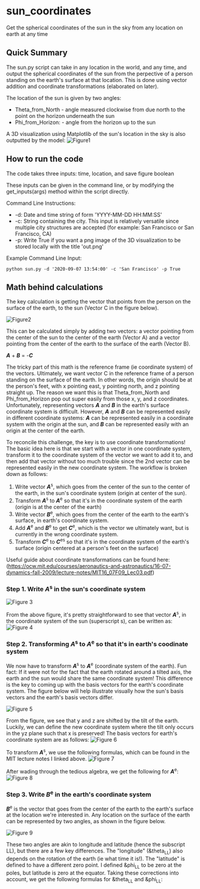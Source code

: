 # sun_coordinates
Get the spherical coordinates of the sun in the sky from any location on earth at any time

## Quick Summary
The sun.py script can take in any location in the world, and any time, and output the spherical coordinates of the sun from the perpective of a person standing on the earth's surface at that location. This is done using vector addition and coordinate transformations (elaborated on later).

The location of the sun is given by two angles:
* Theta_from_North - angle measured clockwise from due north to the point on the horizon underneath the sun
* Phi_from_Horizon: - angle from the horizon up to the sun

A 3D visualization using Matplotlib of the sun's location in the sky is also outputted by the model:
![Figure1](Figures/figure1.png)

## How to run the code
The code takes three inputs: time, location, and save figure boolean

These inputs can be given in the command line, or by modifying the get_inputs(args) method within the script directly.

Command Line Instructions:
* -d: Date and time string of form 'YYYY-MM-DD HH:MM:SS'
* -c: String containing the city. This input is relatively versatile since multiple city structures are accepted (for example: San Francisco or San Francisco, CA)
* -p: Write True if you want a png image of the 3D visualization to be stored locally with the title 'out.png'

Example Command Line Input:

```
python sun.py -d '2020-09-07 13:54:00' -c 'San Francisco' -p True
```

## Math behind calculations

The key calculation is getting the vector that points from the person on the surface of the earth, to the sun (Vector C in the figure below). 

![Figure2](Figures/figure2.png)

This can be calculated simply by adding two vectors: a vector pointing from the center of the sun to the center of the earth (Vector A) and a vector pointing from the center of the earth to the surface of the earth (Vector B).

_**A**_ + _**B**_ = -_**C**_ 

The tricky part of this math is the reference frame (ie coordinate system) of the vectors. Ultimately, we want vector C in the reference frame of a person standing on the surface of the earth. In other words, the origin should be at the person's feet, with x pointing east, y pointing north, and z pointing straight up. The reason we want this is that Theta_from_North and Phi_from_Horizon pop out super easily from those x, y, and z coordinates. Unfortunately, representing vectors _**A**_ and _**B**_ in the earth's surface coordinate system is difficult. However, _**A**_ and _**B**_ can be represented easily in different coordinate systems: _**A**_ can be represented easily in a coordinate system with the origin at the sun, and _**B**_ can be represented easily with an origin at the center of the earth.

To reconcile this challenge, the key is to use coordinate transformations! The basic idea here is that we start with a vector in one coordinate system, transform it to the coordinate system of the vector we want to add it to, and then add that vector without too much trouble since the 2nd vector can be represented easily in the new coordinate system. The workflow is broken down as follows:

1. Write vector _**A**_<sup>s</sup>, which goes from the center of the sun to the center of the earth, in the sun's coordinate system (origin at center of the sun).
2. Transform _**A**_<sup>s</sup> to _**A**_<sup>e</sup> so that it's in the coordinate system of the earth (origin is at the center of the earth)
3. Write vector _**B**_<sup>e</sup>, which goes from the center of the earth to the earth's surface, in earth's coordinate system.
4. Add _**A**_<sup>e</sup> and _**B**_<sup>e</sup> to get _**C**_<sup>e</sup>, which is the vector we ultimately want, but is currently in the wrong coordinate system.
5. Transform _**C**_<sup>e</sup> to _**C**_<sup>es</sup> so that it's in the coordinate system of the earth's surface (origin centered at a person's feet on the surface)

Useful guide about coordinate transformations can be found here:
(https://ocw.mit.edu/courses/aeronautics-and-astronautics/16-07-dynamics-fall-2009/lecture-notes/MIT16_07F09_Lec03.pdf)

### Step 1. Write _**A**_<sup>s</sup> in the sun's coordinate system

![Figure 3](Figures/figure3.png)

From the above figure, it's pretty straightforward to see that vector _**A**_<sup>s</sup>, in the coordinate system of the sun (superscript s), can be written as:
![Figure 4](Figures/figure4.png)

### Step 2. Transforming _**A**_<sup>s</sup> to _**A**_<sup>e</sup> so that it's in earth's coodinate system

We now have to transform _**A**_<sup>s</sup> to _**A**_<sup>e</sup> (coordinate system of the earth). Fun fact: If it were not for the fact that the earth rotated around a tilted axis, the earth and the sun would share the same coordinate system! This difference is the key to coming up with the basis vectors for the earth's coordinate system. The figure below will help illustrate visually how the sun's basis vectors and the earth's basis vectors differ.

![Figure 5](Figures/figure5.png)

From the figure, we see that y and z are shifted by the tilt of the earth. Luckily, we can define the new coordinate system where the tilt only occurs in the yz plane such that x is preserved! The basis vectors for earth's coordinate system are as follows:
![Figure 6](Figures/figure6.png)

To transform _**A**_<sup>s</sup>, we use the following formulas, which can be found in the MIT lecture notes I linked above.
![Figure 7](Figures/figure7.png)

After wading through the tedious algebra, we get the following for _**A**_<sup>e</sup>:
![Figure 8](Figures/figure8.png)

### Step 3. Write _**B**_<sup>e</sup> in the earth's coordinate system

_**B**_<sup>e</sup> is the vector that goes from the center of the earth to the earth's surface at the location we're interested in. Any location on the surface of the earth can be represented by two angles, as shown in the figure below. 

![Figure 9](Figures/figure9.png)

These two angles are akin to longitude and latitude (hence the subscript LL), but there are a few key differences. The "longitude" (&theta<sub>LL</sub>) also depends on the rotation of the earth (ie what time it is!). The "latitude" is defined to have a different zero point. I defined &phi<sub>LL</sub> to be zero at the poles, but latitude is zero at the equator. Taking these corrections into account, we get the following formulas for &theta<sub>LL</sub> and &phi<sub>LL</sub>:












